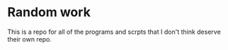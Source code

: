 # Random work
This is a repo for all of the programs and scrpts that I don't think deserve their own repo.
